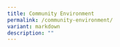```yaml
---
title: Community Environment
permalink: /community-environment/
variant: markdown
description: ""
---
```

